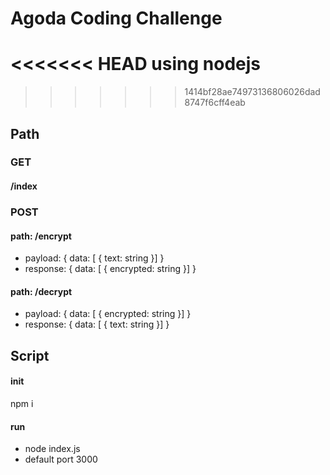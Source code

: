 # Agoda Coding Challenge
<<<<<<< HEAD
using nodejs
=======
>>>>>>> 1414bf28ae74973136806026dad8747f6cff4eab
## Path

### GET
#### /index

### POST
#### path: /encrypt
* payload: { data: [ { text: string }] }
* response: { data: [ { encrypted: string }] }
#### path: /decrypt
* payload: { data: [ { encrypted: string }] }
* response: { data: [ { text: string }] }

## Script
#### init
npm i
#### run
* node index.js
* default port 3000
